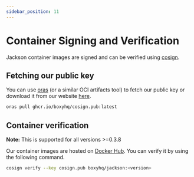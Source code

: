 ```yaml
---
sidebar_position: 11
---
```


# Container Signing and Verification

Jackson container images are signed and can be verified using [cosign](https://github.com/sigstore/cosign).

## Fetching our public key

You can use [oras](https://oras.land/cli) (or a similar OCI artifacts tool) to fetch our public key or download it from our website [here](https://boxyhq.com/.well-known/cosign.pub).

```bash
oras pull ghcr.io/boxyhq/cosign.pub:latest
```

## Container verification

**Note:** This is supported for all versions >=0.3.8

Our container images are hosted on [Docker Hub](https://hub.docker.com/r/boxyhq/jackson/tags). You can verify it by using the following command.

```bash
cosign verify --key cosign.pub boxyhq/jackson:<version>
```
